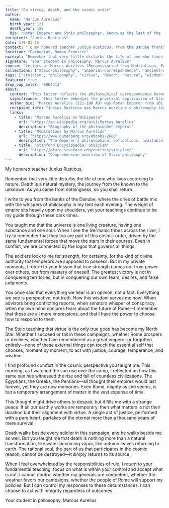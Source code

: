 ```yaml
---
title: "On virtue, death, and the cosmic order"
author:
  name: "Marcus Aurelius"
  birth_year: 121
  death_year: 180
  bio: "Roman Emperor and Stoic philosopher, known as the last of the 'Five Good Emperors' and author of Meditations"
recipient: "Junius Rusticus"
date: 170-03-15
context: "To my honored teacher Junius Rusticus, from the Danube frontier, March 170 AD"
location: "Carnuntum, Roman Frontier"
excerpt: "Remember that very little disturbs the life of one who lives according to nature. Death is a natural mystery, the journey from the known to the unknown. As you came from nothingness, so you shall return."
signature: "Your student in philosophy, Marcus Aurelius"
source: "Letters of Marcus Aurelius (Reconstructed from Meditations, Public Domain)"
collections: ["stoic-philosophy", "imperial-correspondence", "ancient-wisdom"]
tags: ["stoicism", "philosophy", "virtue", "death", "nature", "wisdom", "cosmic-order"]
featured: true
drop_cap_color: "#8b4513"
about:
  context: "This letter reflects the philosophical correspondence between Marcus Aurelius and his Stoic teacher Junius Rusticus, written during the emperor's military campaigns on the Danube frontier. Facing both external enemies and internal political pressures, Marcus turned to Stoic philosophy for guidance on leadership, mortality, and the nature of virtue."
  significance: "This letter embodies the practical application of Stoic philosophy by one of history's most powerful individuals. Marcus Aurelius demonstrated how philosophical principles could guide real-world leadership and personal conduct. His thoughts on virtue, natural law, and the cosmic perspective influenced Western philosophy and continue to offer wisdom for modern leaders and individuals facing adversity."
  author_bio: "Marcus Aurelius (121-180 AD) was Roman Emperor from 161-180 AD and a Stoic philosopher. Despite holding absolute power, he remained committed to philosophical principles and wrote his 'Meditations' as personal reflections on virtue, mortality, and duty. He is remembered as the philosopher-king who embodied Plato's ideal of a ruler guided by wisdom rather than mere ambition."
  recipient_info: "Junius Rusticus was Marcus Aurelius's philosophy teacher and one of the most influential Stoic philosophers of his time. He served as urban praetor under Antoninus Pius and was known for his moral integrity and philosophical depth. His influence on Marcus Aurelius was profound and lasting."
  links:
    - title: "Marcus Aurelius on Wikipedia"
      url: "https://en.wikipedia.org/wiki/Marcus_Aurelius"
      description: "Biography of the philosopher-emperor"
    - title: "Meditations by Marcus Aurelius"
      url: "https://www.gutenberg.org/ebooks/2680"
      description: "The emperor's philosophical reflections, available free online"
    - title: "Stanford Encyclopedia: Stoicism"
      url: "https://plato.stanford.edu/entries/stoicism/"
      description: "Comprehensive overview of Stoic philosophy"
---
```


My honored teacher Junius Rusticus,

Remember that very little disturbs the life of one who lives according to nature. Death is a natural mystery, the journey from the known to the unknown. As you came from nothingness, so you shall return.

I write to you from the banks of the Danube, where the cries of battle mix with the whispers of philosophy in my tent each evening. The weight of empire sits heavily upon my shoulders, yet your teachings continue to be my guide through these dark times.

You taught me that the universe is one living creature, having one substance and one soul. When I see the Germanic tribes across the river, I try to remember that they too are part of this cosmic order, driven by the same fundamental forces that move the stars in their courses. Even in conflict, we are connected by the logos that governs all things.

The soldiers look to me for strength, for certainty, for the kind of divine authority that emperors are supposed to possess. But in my private moments, I return to your lesson that true strength comes not from power over others, but from mastery of oneself. The greatest victory is not in conquering territories, but in conquering our own fears, desires, and false judgments.

You once said that everything we hear is an opinion, not a fact. Everything we see is perspective, not truth. How this wisdom serves me now! When advisors bring conflicting reports, when senators whisper of conspiracy, when my own mind conjures fears about the future of Rome—I remember that these are all mere impressions, and that I have the power to choose how to respond to them.

The Stoic teaching that virtue is the only true good has become my North Star. Whether I succeed or fail in these campaigns, whether Rome prospers or declines, whether I am remembered as a great emperor or forgotten entirely—none of these external things can touch the essential self that chooses, moment by moment, to act with justice, courage, temperance, and wisdom.

I find profound comfort in the cosmic perspective you taught me. This morning, as I watched the sun rise over the camp, I reflected on how this same sun has witnessed the rise and fall of countless civilizations. The Egyptians, the Greeks, the Persians—all thought their empires would last forever, yet they are now memories. Even Rome, mighty as she seems, is but a temporary arrangement of matter in the vast expanse of time.

This thought might drive others to despair, but it fills me with a strange peace. If all our earthly works are temporary, then what matters is not their duration but their alignment with virtue. A single act of justice, performed with a pure heart, partakes of the eternal more than a thousand years of mere survival.

Death walks beside every soldier in this campaign, and he walks beside me as well. But you taught me that death is nothing more than a natural transformation, like water becoming vapor, like autumn leaves returning to earth. The rational soul, the part of us that participates in the cosmic reason, cannot be destroyed—it simply returns to its source.

When I feel overwhelmed by the responsibilities of rule, I return to your fundamental teaching: focus on what is within your control and accept what is not. I cannot control whether my generals are competent, whether the weather favors our campaigns, whether the people of Rome will support my policies. But I can control my responses to these circumstances. I can choose to act with integrity regardless of outcomes.

Your student in philosophy,
Marcus Aurelius